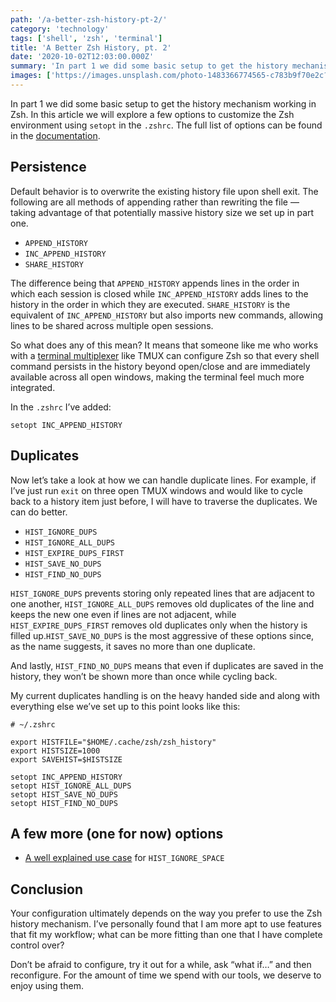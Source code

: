 ```yaml
---
path: '/a-better-zsh-history-pt-2/'
category: 'technology'
tags: ['shell', 'zsh', 'terminal']
title: 'A Better Zsh History, pt. 2'
date: '2020-10-02T12:03:00.000Z'
summary: 'In part 1 we did some basic setup to get the history mechanism working in Zsh. In this article we will explore a few options to customize the Zsh environment.'
images: ['https://images.unsplash.com/photo-1483366774565-c783b9f70e2c?ixid=eyJhcHBfaWQiOjEyMDd9&auto=format&w=1600&q=80']
---
```


In part 1 we did some basic setup to get the history mechanism working in Zsh. In this article we will explore a few options to customize the Zsh environment using `setopt` in the `.zshrc`. The full list of options can be found in the [documentation](http://zsh.sourceforge.net/Doc/Release/Options.html#History).

## Persistence

Default behavior is to overwrite the existing history file upon shell exit. The following are all methods of appending rather than rewriting the file — taking advantage of that potentially massive history size we set up in part one.

- `APPEND_HISTORY`
- `INC_APPEND_HISTORY`
- `SHARE_HISTORY`

The difference being that `APPEND_HISTORY` appends lines in the order in which each session is closed while `INC_APPEND_HISTORY` adds lines to the history in the order in which they are executed. `SHARE_HISTORY` is the equivalent of `INC_APPEND_HISTORY` but also imports new commands, allowing lines to be shared across multiple open sessions.

So what does any of this mean? It means that someone like me who works with a [terminal multiplexer](https://en.wikipedia.org/wiki/Terminal_multiplexer) like TMUX can configure Zsh so that every shell command persists in the history beyond open/close and are immediately available across all open windows, making the terminal feel much more integrated.

In the `.zshrc` I’ve added:

```
setopt INC_APPEND_HISTORY
```

## Duplicates

Now let’s take a look at how we can handle duplicate lines. For example, if I’ve just run `exit` on three open TMUX windows and would like to cycle back to a history item just before, I will have to traverse the duplicates. We can do better.

- `HIST_IGNORE_DUPS`
- `HIST_IGNORE_ALL_DUPS`
- `HIST_EXPIRE_DUPS_FIRST`
- `HIST_SAVE_NO_DUPS`
- `HIST_FIND_NO_DUPS`

`HIST_IGNORE_DUPS` prevents storing only repeated lines that are adjacent to one another, `HIST_IGNORE_ALL_DUPS` removes old duplicates of the line and keeps the new one even if lines are not adjacent, while `HIST_EXPIRE_DUPS_FIRST` removes old duplicates only when the history is filled up.`HIST_SAVE_NO_DUPS` is the most aggressive of these options since, as the name suggests, it saves no more than one duplicate.

And lastly, `HIST_FIND_NO_DUPS` means that even if duplicates are saved in the history, they won’t be shown more than once while cycling back.

My current duplicates handling is on the heavy handed side and along with everything else we’ve set up to this point looks like this:

```
# ~/.zshrc

export HISTFILE="$HOME/.cache/zsh/zsh_history"
export HISTSIZE=1000
export SAVEHIST=$HISTSIZE

setopt INC_APPEND_HISTORY
setopt HIST_IGNORE_ALL_DUPS
setopt HIST_SAVE_NO_DUPS
setopt HIST_FIND_NO_DUPS
```

## A few more (one for now) options

- [A well explained use case](https://sikac.hu/how-to-keep-sensitive-command-out-from-your-zsh-history-29a2f39ae17f) for `HIST_IGNORE_SPACE`

## Conclusion

Your configuration ultimately depends on the way you prefer to use the Zsh history mechanism. I’ve personally found that I am more apt to use features that fit my workflow; what can be more fitting than one that I have complete control over?

Don’t be afraid to configure, try it out for a while, ask “what if…” and then reconfigure. For the amount of time we spend with our tools, we deserve to enjoy using them.
